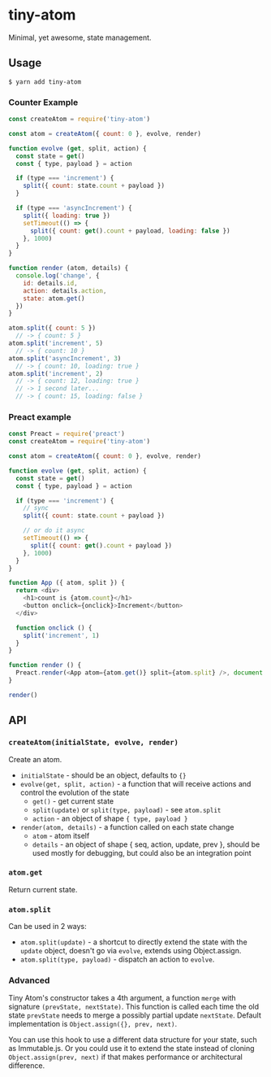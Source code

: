 # tiny-atom

Minimal, yet awesome, state management.

## Usage

    $ yarn add tiny-atom

### Counter Example

```js
const createAtom = require('tiny-atom')

const atom = createAtom({ count: 0 }, evolve, render)

function evolve (get, split, action) {
  const state = get()
  const { type, payload } = action

  if (type === 'increment') {
    split({ count: state.count + payload })
  }

  if (type === 'asyncIncrement') {
    split({ loading: true })
    setTimeout(() => {
      split({ count: get().count + payload, loading: false })
    }, 1000)
  }
}

function render (atom, details) {
  console.log('change', {
    id: details.id,
    action: details.action,
    state: atom.get()
  })
}

atom.split({ count: 5 })
  // -> { count: 5 }
atom.split('increment', 5)
  // -> { count: 10 }
atom.split('asyncIncrement', 3)
  // -> { count: 10, loading: true }
atom.split('increment', 2)
  // -> { count: 12, loading: true }
  // -> 1 second later...
  // -> { count: 15, loading: false }
```

### Preact example

```js
const Preact = require('preact')
const createAtom = require('tiny-atom')

const atom = createAtom({ count: 0 }, evolve, render)

function evolve (get, split, action) {
  const state = get()
  const { type, payload } = action

  if (type === 'increment') {
    // sync
    split({ count: state.count + payload })

    // or do it async
    setTimeout(() => {
      split({ count: get().count + payload })
    }, 1000)
  }
}

function App ({ atom, split }) {
  return <div>
    <h1>count is {atom.count}</h1>
    <button onclick={onclick}>Increment</button>
  </div>

  function onclick () {
    split('increment', 1)
  }
}

function render () {
  Preact.render(<App atom={atom.get()} split={atom.split} />, document.body, document.body.lastElementChild)
}

render()
```

## API

### `createAtom(initialState, evolve, render)`

Create an atom.

* `initialState` - should be an object, defaults to `{}`
* `evolve(get, split, action)` - a function that will receive actions and control the evolution of the state
  * `get()` - get current state
  * `split(update)` or `split(type, payload)` - see `atom.split`
  * `action` - an object of shape `{ type, payload }`
* `render(atom, details)` - a function called on each state change
  * `atom` - atom itself
  * `details` - an object of shape { seq, action, update, prev }, should be used mostly for debugging, but could also be an integration point

### `atom.get`

Return current state.

### `atom.split`

Can be used in 2 ways:

* `atom.split(update)` - a shortcut to directly extend the state with the `update` object, doesn't go via `evolve`, extends using Object.assign.
* `atom.split(type, payload)` - dispatch an action to `evolve`.

### Advanced

Tiny Atom's constructor takes a 4th argument, a function `merge` with signature `(prevState, nextState)`. This function is called each time the old state `prevState` needs to merge a possibly partial update `nextState`. Default implementation is `Object.assign({}, prev, next)`.

You can use this hook to use a different data structure for your state, such as Immutable.js. Or you could use it to extend the state instead of cloning `Object.assign(prev, next)` if that makes performance or architectural difference.
